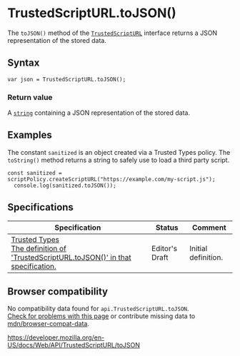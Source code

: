 TrustedScriptURL.toJSON()
=========================

The `toJSON()` method of the [`TrustedScriptURL`](../trustedscripturl) interface returns a JSON representation of the stored data.

Syntax
------

    var json = TrustedScriptURL.toJSON();

### Return value

A [`string`](../domstring) containing a JSON representation of the stored data.

Examples
--------

The constant `sanitized` is an object created via a Trusted Types policy. The `toString()` method returns a string to safely use to load a third party script.

    const sanitized = scriptPolicy.createScriptURL("https://example.com/my-script.js");
      console.log(sanitized.toJSON());

Specifications
--------------

<table><thead><tr class="header"><th>Specification</th><th>Status</th><th>Comment</th></tr></thead><tbody><tr class="odd"><td><a href="https://w3c.github.io/webappsec-trusted-types/dist/spec/#dom-trustedscripturl-tojson">Trusted Types<br />
<span class="small">The definition of 'TrustedScriptURL.toJSON()' in that specification.</span></a></td><td><span class="spec-ed">Editor's Draft</span></td><td>Initial definition.</td></tr></tbody></table>

Browser compatibility
---------------------

No compatibility data found for `api.TrustedScriptURL.toJSON`.  
[Check for problems with this page](#on-github) or contribute missing data to [mdn/browser-compat-data](https://github.com/mdn/browser-compat-data).

<a href="https://developer.mozilla.org/en-US/docs/Web/API/TrustedScriptURL/toJSON" class="_attribution-link">https://developer.mozilla.org/en-US/docs/Web/API/TrustedScriptURL/toJSON</a>
